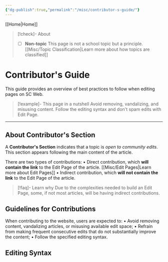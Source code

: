 ```yaml
---
{"dg-publish":true,"permalink":"/misc/contributor-s-guide/"}
---
```



[[Home\|Home]]

>[!check]- About
>- [ ] **Non-topic**
>This page is not a school topic but a principle.
>[[Misc/Topic Classification\|Learn more about how topics are classified]]

# Contributor's Guide
This guide provides an overview of best practices to follow when editing pages on SC Web.

>[!example]- This page in a nutshell
>Avoid removing, vandalizing, and misusing content. Follow the editing syntax and don't spam edits with Edit Page.

***

## About Contributor's Section

A **Contributor's Section** indicates that a topic is *open to community edits*. This section appears following the main content of the article.

There are two types of contributions:
• Direct contribution, which **will contain the link** to the Edit Page of the article. [[Misc/Edit Pages\|Learn more about Edit Pages]]
• Indirect contribution, which **will not contain the link** to the Edit Page of the article.

>[!faq]- Learn why
> Due to the complexities needed to build an Edit Page, some, if not most articles, will be having indirect contributions.

## Guidelines for Contributions
When contributing to the website, users are expected to:
• Avoid removing content, vandalizing articles, or misusing available edit space;
• Refrain from making frequent consecutive edits that do not substantially improve the content;
• Follow the specified editing syntax.

## Editing Syntax

